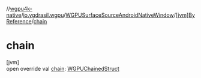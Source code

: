 //[wgpu4k-native](../../../../index.md)/[io.ygdrasil.wgpu](../../index.md)/[WGPUSurfaceSourceAndroidNativeWindow](../index.md)/[[jvm]ByReference](index.md)/[chain](chain.md)

# chain

[jvm]\
open override val [chain](chain.md): [WGPUChainedStruct](../../-w-g-p-u-chained-struct/index.md)